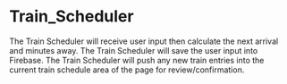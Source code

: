 # Train_Scheduler

The Train Scheduler will receive user input then calculate the next arrival and minutes away.
The Train Scheduler will save the user input into Firebase.
The Train Scheduler will push any new train entries into the current train schedule area of the page for review/confirmation.